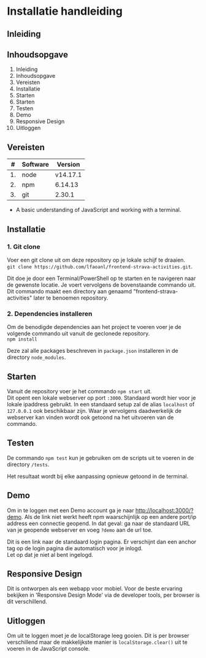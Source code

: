 # Installatie handleiding

## Inleiding


## Inhoudsopgave
1. Inleiding
2. Inhoudsopgave
3. Vereisten
4. Installatie
5. Starten
6. Starten
7. Testen
8. Demo
9. Responsive Design
10. Uitloggen

## Vereisten
|#|Software|Version
|---|---|---
|1. |node| v14.17.1
|2. |npm| 6.14.13
|3. |git| 2.30.1
* A basic understanding of JavaScript and working with a terminal.

## Installatie
### 1. Git clone
Voer een git clone uit om deze repository op je lokale schijf te draaien.  
`git clone https://github.com/lfaoanl/frontend-strava-activities.git`.

Dit doe je door een Terminal/PowerShell op te starten en te navigeren naar de gewenste locatie. Je voert vervolgens de bovenstaande commando uit. Dit commando maakt een directory aan genaamd "frontend-strava-activities" later te benoemen repository.

### 2. Dependencies installeren
Om de benodigde dependencies aan het project te voeren voer je de volgende commando uit vanuit de geclonede repository.  
`npm install`

Deze zal alle packages beschreven in `package.json` installeren in de directory `node_modules`.

## Starten
Vanuit de repository voer je het commando
`npm start` uit.   
Dit opent een lokale webserver op port `:3000`. Standaard wordt hier voor je lokale ipaddress gebruikt. In een standaard setup zal de alias `localhost` of `127.0.0.1` ook beschikbaar zijn.
Waar je vervolgens daadwerkelijk de webserver kan vinden wordt ook getoond na het uitvoeren van de commando.

## Testen
De commando `npm test` kun je gebruiken om de scripts uit te voeren in de directory `/tests`.  

Het resultaat wordt bij elke aanpassing opnieuw getoond in de terminal.

## Demo

Om in te loggen met een Demo account ga je naar [http://localhost:3000/?demo](http://localhost:3000/?demo). Als de link niet werkt heeft npm waarschijnlijk op een andere port/ip address een connectie geopend. In dat geval: ga naar de standaard URL van je geopende webserver en voeg `?demo` aan de url toe.   

Dit is een link naar de standaard login pagina. Er verschijnt dan een anchor tag op de login pagina die automatisch voor je inlogd.  
Let op dat je niet al bent ingelogd.

## Responsive Design
Dit is ontworpen als een webapp voor mobiel. Voor de beste ervaring bekijken in 'Responsive Design Mode' via de developer tools, per browser is dit verschillend.

## Uitloggen
Om uit te loggen moet je de localStorage leeg gooien. Dit is per browser verschillend maar de makkelijkste manier is `localStorage.clear()` uit te voeren in de JavaScript console. 